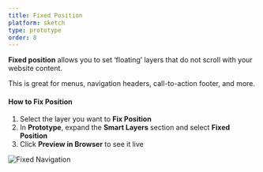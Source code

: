 ```yaml
---
title: Fixed Position
platform: sketch
type: prototype
order: 8
---
```

**Fixed position** allows you to set ‘floating’ layers that do not scroll with your website content. 

This is great for menus, navigation headers, call-to-action footer, and more.

#### How to Fix Position

1. Select the layer you want to **Fix Position**
2. In **Prototype**, expand the **Smart Layers** section and select **Fixed Position**
3. Click **Preview in Browser** to see it live

![Fixed Navigation](http://f.cl.ly/items/1M3E3O3u283F300s3U05/%5B2e9e902d9d4f747d25d93967da34334a%5D_Fixed%20position.gif)
